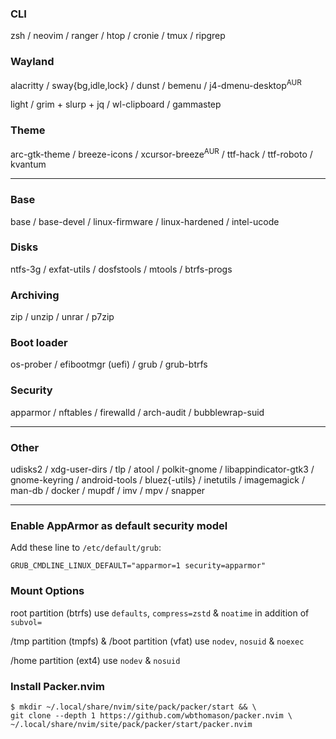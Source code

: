 ### CLI
zsh / neovim / ranger / htop / cronie / tmux / ripgrep

### Wayland
alacritty / sway{bg,idle,lock} / dunst / bemenu / j4-dmenu-desktop<sup>AUR</sup>

light / grim + slurp + jq / wl-clipboard / gammastep

### Theme
arc-gtk-theme / breeze-icons / xcursor-breeze<sup>AUR</sup> / ttf-hack / ttf-roboto / kvantum

---
### Base
base / base-devel / linux-firmware / linux-hardened / intel-ucode

### Disks
ntfs-3g / exfat-utils / dosfstools / mtools / btrfs-progs

### Archiving
zip / unzip / unrar / p7zip

### Boot loader
os-prober / efibootmgr (uefi) / grub / grub-btrfs

### Security
apparmor / nftables / firewalld / arch-audit / bubblewrap-suid

---
### Other
udisks2 / xdg-user-dirs / tlp / atool / polkit-gnome / libappindicator-gtk3
/ gnome-keyring / android-tools / bluez{-utils} / inetutils / imagemagick / man-db
/ docker / mupdf / imv / mpv / snapper

---
### Enable AppArmor as default security model
Add these line to `/etc/default/grub`:
```
GRUB_CMDLINE_LINUX_DEFAULT="apparmor=1 security=apparmor"
```

### Mount Options
root partition (btrfs) use `defaults`, `compress=zstd` & `noatime` in addition of `subvol=`

/tmp partition (tmpfs) & /boot partition (vfat) use `nodev`, `nosuid` & `noexec`

/home partition (ext4) use `nodev` & `nosuid`

### Install Packer.nvim
```
$ mkdir ~/.local/share/nvim/site/pack/packer/start && \
git clone --depth 1 https://github.com/wbthomason/packer.nvim \
~/.local/share/nvim/site/pack/packer/start/packer.nvim
```
